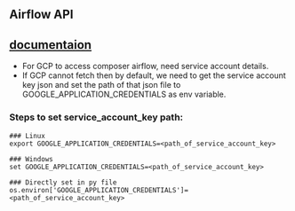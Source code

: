 ## Airflow API 
## [documentaion](https://airflow.apache.org/docs/apache-airflow/stable/stable-rest-api-ref.html#tag/DAG)

- For GCP to access composer airflow, need service account details.
- If GCP cannot fetch then by default, we need to get the service account key json and set the path of that json file to GOOGLE_APPLICATION_CREDENTIALS as env variable.

### Steps to set service_account_key path:
    ### Linux
    export GOOGLE_APPLICATION_CREDENTIALS=<path_of_service_account_key>

    ### Windows
    set GOOGLE_APPLICATION_CREDENTIALS=<path_of_service_account_key>

    ### Directly set in py file
    os.environ['GOOGLE_APPLICATION_CREDENTIALS']=<path_of_service_account_key>
